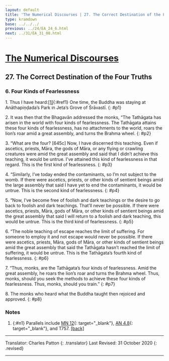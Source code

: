 ```yaml
---
layout: default
title: 'The Numerical Discourses | 27. The Correct Destination of the Four Truths | 6. Four Kinds of Fearlessness'
type: kramdown
base: ../../../
previous: ../24/EA_24_6.html
next: ../31/EA_31_08.html
---
```


# [The Numerical Discourses](../index.html)
## 27. The Correct Destination of the Four Truths
### 6. Four Kinds of Fearlessness

1\. Thus I have heard:[\[1\]](#n1){:#ref1} One time, the Buddha was staying at Anāthapiṇḍada’s Park in Jeta’s Grove of Śrāvastī.
{: #p1}

2\. It was then that the Bhagavān addressed the monks, “The Tathāgata has arisen in the world with four kinds of fearlessness. The Tathāgata attains these four kinds of fearlessness, has no attachments to the world, roars the lion’s roar amid a great assembly, and turns the Brahma wheel.
{: #p2}

3\. “What are the four? [645c] Now, I have discerned this teaching. Even if ascetics, priests, Māra, the gods of Māra, or any flying or crawling creatures were amid the great assembly and said that I didn’t achieve this teaching, it would be untrue. I’ve attained this kind of fearlessness in that regard. This is the first kind of fearlessness.
{: #p3}

4\. “Similarly, I’ve today ended the contaminants, so I’m not subject to the womb. If there were ascetics, priests, or other kinds of sentient beings amid the large assembly that said I have yet to end the contaminants, it would be untrue. This is the second kind of fearlessness.
{: #p4}

5\. “Now, I’ve become free of foolish and dark teachings or the desire to go back to foolish and dark teachings. That’ll never be possible. If there were ascetics, priests, Māra, gods of Māra, or other kinds of sentient beings amid the great assembly that said I will return to a foolish and dark teaching, this would be untrue. This is the third kind of fearlessness.
{: #p5}

6\. “The noble teaching of escape reaches the limit of suffering. For someone to employ it and not escape would never be possible. If there were ascetics, priests, Māra, gods of Māra, or other kinds of sentient beings amid the great assembly that said the Tathāgata hasn’t reached the limit of suffering, it would be untrue. This is the Tathāgata’s fourth kind of fearlessness.
{: #p6}

7\. “Thus, monks, are the Tathāgata’s four kinds of fearlessness. Amid the great assembly, he roars the lion’s roar and turns the Brahma wheel. Thus, monks, should you seek the methods to achieve these four kinds of fearlessness. Thus, monks, should you train.”
{: #p7}

8\. The monks who heard what the Buddha taught then rejoiced and approved.
{: #p8}

### Notes
1. {:#n1} Parallels include [MN 12](https://suttacentral.net/mn12){: target="_blank"}, [AN 4.8](https://suttacentral.net/an4.8){: target="_blank"}, and T757. [\[back\]](#ref1)

---

Translator: Charles Patton
{: .translator}
Last Revised: 31 October 2020
{: .revised}

---